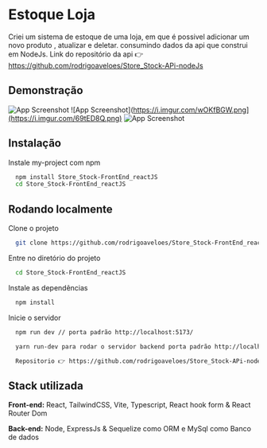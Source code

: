 
# Estoque Loja 

Criei um sistema de estoque de uma loja, em que é possivel adicionar  um novo produto , atualizar e deletar.
consumindo dados da api que construi em NodeJs.
Link do repositório da api 👉 https://github.com/rodrigoaveloes/Store_Stock-APi-nodeJs




## Demonstração

![App Screenshot](https://i.imgur.com/ETdRPMF.png)
![App Screenshot](https://i.imgur.com/wOKfBGW.png](https://i.imgur.com/69tED8Q.png)
![App Screenshot](https://i.imgur.com/wOKfBGW.png)



## Instalação

Instale my-project com npm

```bash
  npm install Store_Stock-FrontEnd_reactJS
  cd Store_Stock-FrontEnd_reactJS
```
    
## Rodando localmente

Clone o projeto

```bash
  git clone https://github.com/rodrigoaveloes/Store_Stock-FrontEnd_reactJS
```

Entre no diretório do projeto

```bash
  cd Store_Stock-FrontEnd_reactJS
```

Instale as dependências

```bash
  npm install
```

Inicie o servidor

```bash
  npm run dev // porta padrão http://localhost:5173/
```

```bash
  yarn run-dev para rodar o servidor backend porta padrão http://localhost:4000/

  Repositorio 👉 https://github.com/rodrigoaveloes/Store_Stock-APi-nodeJs

```


## Stack utilizada

**Front-end:** React, TailwindCSS, Vite, Typescript, React hook form & React Router Dom

**Back-end:** Node, ExpressJs & Sequelize como ORM e MySql como Banco de dados

